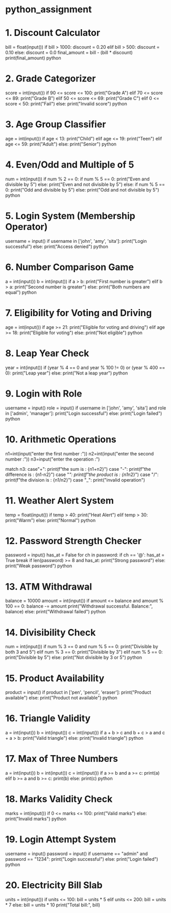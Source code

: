 # python_assignment

# 1. Discount Calculator
bill = float(input())
if bill > 1000:
    discount = 0.20
elif bill > 500:
    discount = 0.10
else:
    discount = 0.0
final_amount = bill - (bill * discount)
print(final_amount)
python

# 2. Grade Categorizer
score = int(input())
if 90 <= score <= 100:
    print("Grade A")
elif 70 <= score <= 89:
    print("Grade B")
elif 50 <= score <= 69:
    print("Grade C")
elif 0 <= score < 50:
    print("Fail")
else:
    print("Invalid score")
python

# 3. Age Group Classifier
age = int(input())
if age < 13:
    print("Child")
elif age <= 19:
    print("Teen")
elif age <= 59:
    print("Adult")
else:
    print("Senior")
python

# 4. Even/Odd and Multiple of 5
num = int(input())
if num % 2 == 0:
    if num % 5 == 0:
        print("Even and divisible by 5")
    else:
        print("Even and not divisible by 5")
else:
    if num % 5 == 0:
        print("Odd and divisible by 5")
    else:
        print("Odd and not divisible by 5")
python

# 5. Login System (Membership Operator)
username = input()
if username in ['john', 'amy', 'sita']:
    print("Login successful")
else:
    print("Access denied")
python

# 6. Number Comparison Game
a = int(input())
b = int(input())
if a > b:
    print("First number is greater")
elif b > a:
    print("Second number is greater")
else:
    print("Both numbers are equal")
python

# 7. Eligibility for Voting and Driving
age = int(input())
if age >= 21:
    print("Eligible for voting and driving")
elif age >= 18:
    print("Eligible for voting")
else:
    print("Not eligible")
python

# 8. Leap Year Check
year = int(input())
if (year % 4 == 0 and year % 100 != 0) or (year % 400 == 0):
    print("Leap year")
else:
    print("Not a leap year")
python

# 9. Login with Role
username = input()
role = input()
if username in ['john', 'amy', 'sita'] and role in ['admin', 'manager']:
    print("Login successful")
else:
    print("Login failed")
python

# 10. Arithmetic Operations
n1=int(input("enter the first number :"))
n2=int(input("enter the second number :"))
n3=input("enter the operation :")

match n3:
    case"+":
        print(f"the sum is : {n1+n2}")
    case "-":
        print(f"the difference is : {n1-n2}")
    case "*":
        print(f"the product is : {n1*n2}")
    case "/":
        print(f"the division is : {n1/n2}")
    case "_":
        print("invalid operation")    

# 11. Weather Alert System
temp = float(input())
if temp > 40:
    print("Heat Alert")
elif temp > 30:
    print("Warm")
else:
    print("Normal")
python

# 12. Password Strength Checker
password = input()
has_at = False
for ch in password:
    if ch == '@':
        has_at = True
        break
if len(password) >= 8 and has_at:
    print("Strong password")
else:
    print("Weak password")
python

# 13. ATM Withdrawal
balance = 10000
amount = int(input())
if amount <= balance and amount % 100 == 0:
    balance -= amount
    print("Withdrawal successful. Balance:", balance)
else:
    print("Withdrawal failed")
python

# 14. Divisibility Check
num = int(input())
if num % 3 == 0 and num % 5 == 0:
    print("Divisible by both 3 and 5")
elif num % 3 == 0:
    print("Divisible by 3")
elif num % 5 == 0:
    print("Divisible by 5")
else:
    print("Not divisible by 3 or 5")
python

# 15. Product Availability
product = input()
if product in ['pen', 'pencil', 'eraser']:
    print("Product available")
else:
    print("Product not available")
python

# 16. Triangle Validity
a = int(input())
b = int(input())
c = int(input())
if a + b > c and b + c > a and c + a > b:
    print("Valid triangle")
else:
    print("Invalid triangle")
python

# 17. Max of Three Numbers
a = int(input())
b = int(input())
c = int(input())
if a >= b and a >= c:
    print(a)
elif b >= a and b >= c:
    print(b)
else:
    print(c)
python

# 18. Marks Validity Check
marks = int(input())
if 0 <= marks <= 100:
    print("Valid marks")
else:
    print("Invalid marks")
python

# 19. Login Attempt System
username = input()
password = input()
if username == "admin" and password == "1234":
    print("Login successful")
else:
    print("Login failed")
python

# 20. Electricity Bill Slab
units = int(input())
if units <= 100:
    bill = units * 5
elif units <= 200:
    bill = units * 7
else:
    bill = units * 10
print("Total bill:", bill)

